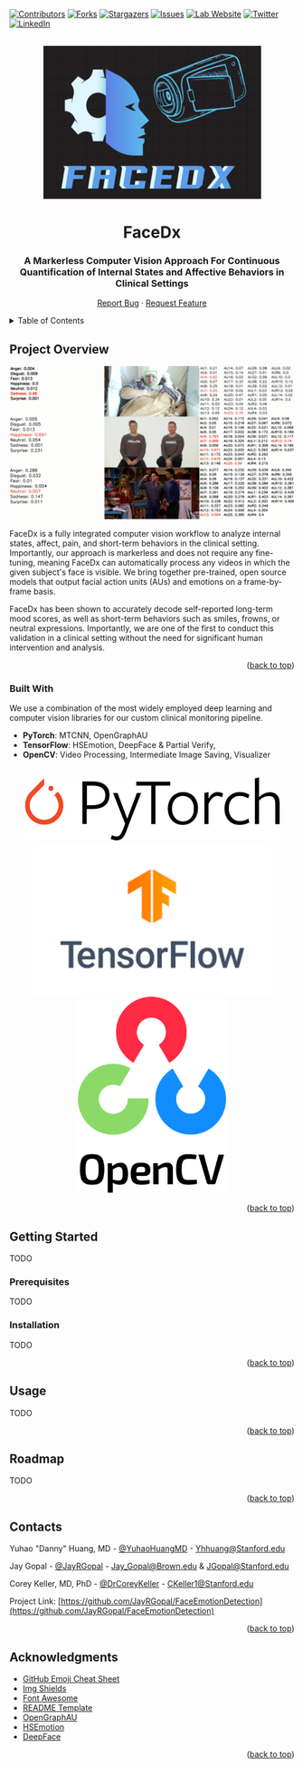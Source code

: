 <a id="readme-top"></a>



[![Contributors][contributors-shield]][contributors-url]
[![Forks][forks-shield]][forks-url]
[![Stargazers][stars-shield]][stars-url]
[![Issues][issues-shield]][issues-url]
[![Lab Website][lab-website-shield]][lab-website-url]
[![Twitter][twitter-shield]][twitter-url]
[![LinkedIn][linkedin-shield]][linkedin-url]


<!-- PROJECT LOGO -->
<br />
<div align="center">
  <a href="https://github.com/JayRGopal/FaceEmotionDetection">
    <img src="readme_assets/FaceDx_Logo.png" alt="Logo" width="385" height="270">
  </a>

  <h1 align="center">FaceDx</h1>

  <p align="center">
    <h3>A Markerless Computer Vision Approach For Continuous Quantification of Internal States and Affective Behaviors in Clinical Settings</h3>
    <a href="https://github.com/JayRGopal/FaceEmotionDetection/issues/new?labels=bug&template=bug-report---.md">Report Bug</a>
    ·
    <a href="https://github.com/JayRGopal/FaceEmotionDetection/issues/new?labels=enhancement&template=feature-request---.md">Request Feature</a>
  </p>
</div>



<!-- TABLE OF CONTENTS -->
<details>
  <summary>Table of Contents</summary>
  <ol>
    <li>
      <a href="#project-overview">Project Overview</a>
      <ul>
        <li><a href="#built-with">Built With</a></li>
      </ul>
    </li>
    <li>
      <a href="#getting-started">Getting Started</a>
      <ul>
        <li><a href="#prerequisites">Prerequisites</a></li>
        <li><a href="#installation">Installation</a></li>
      </ul>
    </li>
    <li><a href="#usage">Usage</a></li>
    <li><a href="#roadmap">Roadmap</a></li>
    <li><a href="#contacts">Contacts</a></li>
    <li><a href="#acknowledgments">Acknowledgments</a></li>
  </ol>
</details>



<!-- PROJECT OVERVIEW -->
## Project Overview

![Product Demo](readme_assets/product_demo.png)

FaceDx is a fully integrated computer vision workflow to analyze internal states, affect, pain, and short-term behaviors in the clinical setting. Importantly, our approach is markerless and does not require any fine-tuning, meaning FaceDx can automatically process any videos in which the given subject's face is visible. We bring together pre-trained, open source models that output facial action units (AUs) and emotions on a frame-by-frame basis. 

FaceDx has been shown to accurately decode self-reported long-term mood scores, as well as short-term behaviors such as smiles, frowns, or neutral expressions. Importantly, we are one of the first to conduct this validation in a clinical setting without the need for significant human intervention and analysis.

<p align="right">(<a href="#readme-top">back to top</a>)</p>



### Built With

We use a combination of the most widely employed deep learning and computer vision libraries for our custom clinical monitoring pipeline.
* **PyTorch**: MTCNN, OpenGraphAU
* **TensorFlow**: HSEmotion, DeepFace & Partial Verify,
* **OpenCV**: Video Processing, Intermediate Image Saving, Visualizer

<br />
<div align="center">
  <a href="https://github.com/JayRGopal/FaceEmotionDetection">
    <img src="readme_assets/pytorch.png" alt="Logo" width="451" height="112">
  </a>
  <br />
  <a href="https://github.com/JayRGopal/FaceEmotionDetection">
    <img src="readme_assets/tensorflow.png" alt="Logo" width="422" height="270">
  </a>

  <a href="https://github.com/JayRGopal/FaceEmotionDetection">
    <img src="readme_assets/opencv.png" alt="Logo" width="262" height="347">
  </a>

</div>



<p align="right">(<a href="#readme-top">back to top</a>)</p>



<!-- GETTING STARTED -->
## Getting Started

TODO

### Prerequisites

TODO

### Installation

TODO

<p align="right">(<a href="#readme-top">back to top</a>)</p>



<!-- USAGE EXAMPLES -->
## Usage

TODO

<p align="right">(<a href="#readme-top">back to top</a>)</p>



<!-- ROADMAP -->
## Roadmap

TODO

<p align="right">(<a href="#readme-top">back to top</a>)</p>



<!-- CONTACTS -->
## Contacts

Yuhao "Danny" Huang, MD - [@YuhaoHuangMD](https://twitter.com/YuhaoHuangMD) - Yhhuang@Stanford.edu

Jay Gopal - [@JayRGopal](https://twitter.com/JayRGopal) - Jay_Gopal@Brown.edu & JGopal@Stanford.edu

Corey Keller, MD, PhD - [@DrCoreyKeller](https://twitter.com/DrCoreyKeller) - CKeller1@Stanford.edu


Project Link: [https://github.com/JayRGopal/FaceEmotionDetection](https://github.com/JayRGopal/FaceEmotionDetection)

<p align="right">(<a href="#readme-top">back to top</a>)</p>



<!-- ACKNOWLEDGMENTS -->
## Acknowledgments


* [GitHub Emoji Cheat Sheet](https://www.webpagefx.com/tools/emoji-cheat-sheet)
* [Img Shields](https://shields.io)
* [Font Awesome](https://fontawesome.com)
* [README Template](https://github.com/othneildrew/Best-README-Template)
* [OpenGraphAU](https://github.com/lingjivoo/OpenGraphAU)
* [HSEmotion](https://github.com/av-savchenko/hsemotion)
* [DeepFace](https://github.com/serengil/deepface)

<p align="right">(<a href="#readme-top">back to top</a>)</p>



<!-- MARKDOWN LINKS & IMAGES -->
<!-- https://www.markdownguide.org/basic-syntax/#reference-style-links -->
[contributors-shield]: https://img.shields.io/github/contributors/JayRGopal/FaceEmotionDetection
[contributors-url]: https://github.com/JayRGopal/FaceEmotionDetection/graphs/contributors
[forks-shield]: https://img.shields.io/github/forks/JayRGopal/FaceEmotionDetection
[forks-url]: https://github.com/JayRGopal/FaceEmotionDetection/network/members
[stars-shield]: https://img.shields.io/github/stars/JayRGopal/FaceEmotionDetection
[stars-url]: https://github.com/JayRGopal/FaceEmotionDetection/stargazers
[issues-shield]: https://img.shields.io/github/issues/JayRGopal/FaceEmotionDetection
[issues-url]: https://github.com/JayRGopal/FaceEmotionDetection/issues
[lab-website-shield]: https://img.shields.io/website?url=https%3A%2F%2Fprecisionneuro.stanford.edu%2F
[lab-website-url]: https://precisionneuro.stanford.edu/
[linkedin-shield]: https://img.shields.io/badge/LinkedIn-JayRGopal-blue
[linkedin-url]: https://linkedin.com/in/jay-gopal/
[twitter-shield]: https://img.shields.io/twitter/follow/JayRGopal
[twitter-url]: https://twitter.com/JayRGopal
